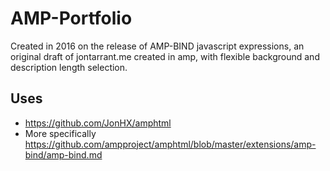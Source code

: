 # AMP-Portfolio
Created in 2016 on the release of AMP-BIND javascript expressions, an original draft of jontarrant.me created in amp, with flexible background and description length selection.

## Uses 

- https://github.com/JonHX/amphtml
- More specifically https://github.com/ampproject/amphtml/blob/master/extensions/amp-bind/amp-bind.md
